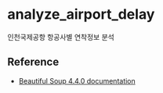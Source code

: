 # analyze_airport_delay
인천국제공항 항공사별 연착정보 분석

## Reference
- [Beautiful Soup 4.4.0 documentation](https://www.crummy.com/software/BeautifulSoup/bs4/doc/#)
